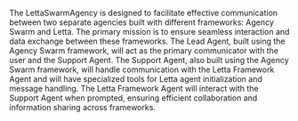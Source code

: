The LettaSwarmAgency is designed to facilitate effective communication between two separate agencies built with different frameworks: Agency Swarm and Letta. The primary mission is to ensure seamless interaction and data exchange between these frameworks. The Lead Agent, built using the Agency Swarm framework, will act as the primary communicator with the user and the Support Agent. The Support Agent, also built using the Agency Swarm framework, will handle communication with the Letta Framework Agent and will have specialized tools for Letta agent initialization and message handling. The Letta Framework Agent will interact with the Support Agent when prompted, ensuring efficient collaboration and information sharing across frameworks.